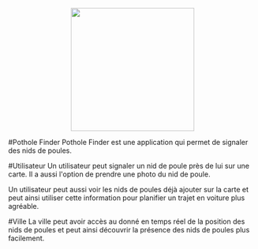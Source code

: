 <p align="center">
<img src="http://i.imgur.com/DjAqW0z.png" width="250">
</p>

#Pothole Finder
Pothole Finder est une application qui permet de signaler des nids de poules.

#Utilisateur
Un utilisateur peut signaler un nid de poule près de lui sur une carte. Il a aussi l'option de prendre une photo du nid de poule.

Un utilisateur peut aussi voir les nids de poules déjà ajouter sur la carte et peut ainsi utiliser cette information pour planifier un trajet en voiture plus agréable.

#Ville
La ville peut avoir accès au donné en temps réel de la position des nids de poules et peut ainsi découvrir la présence des nids de poules plus facilement.
